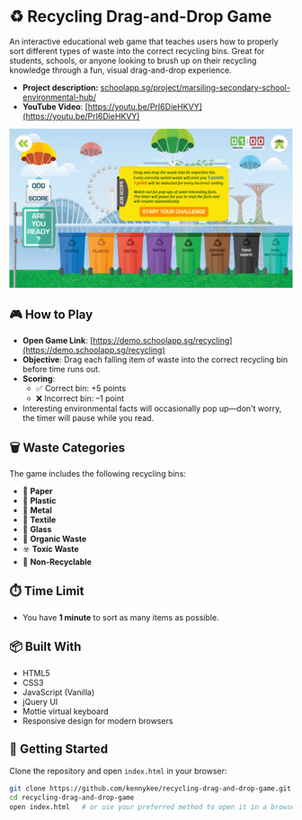# ♻️ Recycling Drag-and-Drop Game

An interactive educational web game that teaches users how to properly sort different types of waste into the correct recycling bins. Great for students, schools, or anyone looking to brush up on their recycling knowledge through a fun, visual drag-and-drop experience.

- **Project description:** [schoolapp.sg/project/marsiling-secondary-school-environmental-hub/](https://schoolapp.sg/project/marsiling-secondary-school-environmental-hub/)
- **YouTube Video**: [https://youtu.be/PrI6DieHKVY](https://youtu.be/PrI6DieHKVY)


![Game Screenshot](./assets/images/MSS_5.png) <!-- Replace with actual path or GitHub-hosted URL -->

## 🎮 How to Play
- **Open Game Link**: [https://demo.schoolapp.sg/recycling](https://demo.schoolapp.sg/recycling)
- **Objective**: Drag each falling item of waste into the correct recycling bin before time runs out.
- **Scoring**:
  - ✅ Correct bin: +5 points
  - ❌ Incorrect bin: –1 point
- Interesting environmental facts will occasionally pop up—don't worry, the timer will pause while you read.

## 🗑️ Waste Categories

The game includes the following recycling bins:

- 📄 **Paper**
- 🧴 **Plastic**
- 🥫 **Metal**
- 👕 **Textile**
- 🍾 **Glass**
- 🍌 **Organic Waste**
- ☣️ **Toxic Waste**
- 🚯 **Non-Recyclable**

## ⏱️ Time Limit

- You have **1 minute** to sort as many items as possible.

## 📦 Built With

- HTML5
- CSS3
- JavaScript (Vanilla)
- jQuery UI
- Mottie virtual keyboard
- Responsive design for modern browsers

## 🚀 Getting Started

Clone the repository and open `index.html` in your browser:

```bash
git clone https://github.com/kennykee/recycling-drag-and-drop-game.git
cd recycling-drag-and-drop-game
open index.html   # or use your preferred method to open it in a browser

